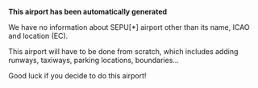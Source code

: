 **This airport has been automatically generated**

We have no information about SEPU[*] airport other than its name, ICAO and location (EC).

This airport will have to be done from scratch, which includes adding runways, taxiways, parking locations, boundaries...

Good luck if you decide to do this airport!